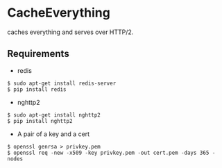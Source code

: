 # CacheEverything
caches everything and serves over HTTP/2.

## Requirements
- redis
```
$ sudo apt-get install redis-server
$ pip install redis
```
- nghttp2
```
$ sudo apt-get install nghttp2
$ pip install nghttp2
```
- A pair of a key and a cert
```
$ openssl genrsa > privkey.pem
$ openssl req -new -x509 -key privkey.pem -out cert.pem -days 365 -nodes
```

